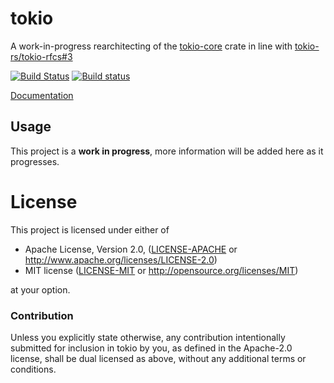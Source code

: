# tokio

A work-in-progress rearchitecting of the [tokio-core] crate in line with
[tokio-rs/tokio-rfcs#3][rfc]

[tokio-core]: https://github.com/tokio-rs/tokio-core
[rfc]: https://github.com/tokio-rs/tokio-rfcs/pull/3

[![Build Status](https://travis-ci.org/tokio-rs/tokio.svg?branch=new-crate)](https://travis-ci.org/tokio-rs/tokio)
[![Build status](https://ci.appveyor.com/api/projects/status/uxiinkgipvy6ehrj/branch/new-crate?svg=true)](https://ci.appveyor.com/project/alexcrichton/tokio/branch/new-crate)

[Documentation](https://tokio-rs.github.io/tokio/tokio)

## Usage

This project is a **work in progress**, more information will be added here as
it progresses.

# License

This project is licensed under either of

 * Apache License, Version 2.0, ([LICENSE-APACHE](LICENSE-APACHE) or
   http://www.apache.org/licenses/LICENSE-2.0)
 * MIT license ([LICENSE-MIT](LICENSE-MIT) or
   http://opensource.org/licenses/MIT)

at your option.

### Contribution

Unless you explicitly state otherwise, any contribution intentionally submitted
for inclusion in tokio by you, as defined in the Apache-2.0 license, shall be
dual licensed as above, without any additional terms or conditions.
